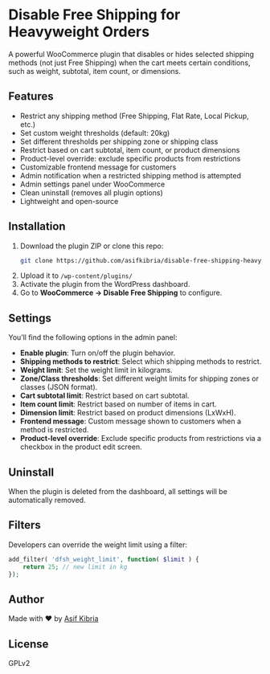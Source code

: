 # Disable Free Shipping for Heavyweight Orders

A powerful WooCommerce plugin that disables or hides selected shipping methods (not just Free Shipping) when the cart meets certain conditions, such as weight, subtotal, item count, or dimensions.

## Features

- Restrict any shipping method (Free Shipping, Flat Rate, Local Pickup, etc.)
- Set custom weight thresholds (default: 20kg)
- Set different thresholds per shipping zone or shipping class
- Restrict based on cart subtotal, item count, or product dimensions
- Product-level override: exclude specific products from restrictions
- Customizable frontend message for customers
- Admin notification when a restricted shipping method is attempted
- Admin settings panel under WooCommerce
- Clean uninstall (removes all plugin options)
- Lightweight and open-source

## Installation

1. Download the plugin ZIP or clone this repo:
   ```bash
   git clone https://github.com/asifkibria/disable-free-shipping-heavyweight.git
   ```
2. Upload it to `/wp-content/plugins/`
3. Activate the plugin from the WordPress dashboard.
4. Go to **WooCommerce → Disable Free Shipping** to configure.

## Settings

You’ll find the following options in the admin panel:

- **Enable plugin**: Turn on/off the plugin behavior.
- **Shipping methods to restrict**: Select which shipping methods to restrict.
- **Weight limit**: Set the weight limit in kilograms.
- **Zone/Class thresholds**: Set different weight limits for shipping zones or classes (JSON format).
- **Cart subtotal limit**: Restrict based on cart subtotal.
- **Item count limit**: Restrict based on number of items in cart.
- **Dimension limit**: Restrict based on product dimensions (LxWxH).
- **Frontend message**: Custom message shown to customers when a method is restricted.
- **Product-level override**: Exclude specific products from restrictions via a checkbox in the product edit screen.

## Uninstall

When the plugin is deleted from the dashboard, all settings will be automatically removed.

## Filters

Developers can override the weight limit using a filter:

```php
add_filter( 'dfsh_weight_limit', function( $limit ) {
    return 25; // new limit in kg
});
```

## Author

Made with ❤️ by [Asif Kibria](https://asifkibria.com)

## License

GPLv2
